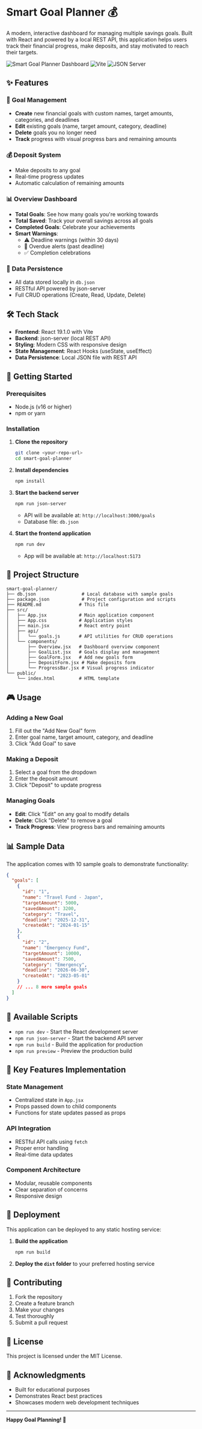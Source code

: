 # Smart Goal Planner 💰

A modern, interactive dashboard for managing multiple savings goals. Built with React and powered by a local REST API, this application helps users track their financial progress, make deposits, and stay motivated to reach their targets.

![Smart Goal Planner Dashboard](https://img.shields.io/badge/React-19.1.0-blue) ![Vite](https://img.shields.io/badge/Vite-7.0.4-purple) ![JSON Server](https://img.shields.io/badge/JSON--Server-1.0.0-green)

## ✨ Features

### 🎯 **Goal Management**
- **Create** new financial goals with custom names, target amounts, categories, and deadlines
- **Edit** existing goals (name, target amount, category, deadline)
- **Delete** goals you no longer need
- **Track** progress with visual progress bars and remaining amounts

### 💰 **Deposit System**
- Make deposits to any goal
- Real-time progress updates
- Automatic calculation of remaining amounts

### 📊 **Overview Dashboard**
- **Total Goals**: See how many goals you're working towards
- **Total Saved**: Track your overall savings across all goals
- **Completed Goals**: Celebrate your achievements
- **Smart Warnings**: 
  - ⚠️ Deadline warnings (within 30 days)
  - 🔴 Overdue alerts (past deadline)
  - ✅ Completion celebrations

### 🔄 **Data Persistence**
- All data stored locally in `db.json`
- RESTful API powered by json-server
- Full CRUD operations (Create, Read, Update, Delete)

## 🛠️ Tech Stack

- **Frontend**: React 19.1.0 with Vite
- **Backend**: json-server (local REST API)
- **Styling**: Modern CSS with responsive design
- **State Management**: React Hooks (useState, useEffect)
- **Data Persistence**: Local JSON file with REST API

## 🚀 Getting Started

### Prerequisites
- Node.js (v16 or higher)
- npm or yarn

### Installation

1. **Clone the repository**
   ```bash
   git clone <your-repo-url>
   cd smart-goal-planner
   ```

2. **Install dependencies**
   ```bash
   npm install
   ```

3. **Start the backend server**
   ```bash
   npm run json-server
   ```
   - API will be available at: `http://localhost:3000/goals`
   - Database file: `db.json`

4. **Start the frontend application**
   ```bash
   npm run dev
   ```
   - App will be available at: `http://localhost:5173`

## 📁 Project Structure

```
smart-goal-planner/
├── db.json                 # Local database with sample goals
├── package.json            # Project configuration and scripts
├── README.md              # This file
├── src/
│   ├── App.jsx            # Main application component
│   ├── App.css            # Application styles
│   ├── main.jsx           # React entry point
│   ├── api/
│   │   └── goals.js       # API utilities for CRUD operations
│   └── components/
│       ├── Overview.jsx   # Dashboard overview component
│       ├── GoalList.jsx   # Goals display and management
│       ├── GoalForm.jsx   # Add new goals form
│       ├── DepositForm.jsx # Make deposits form
│       └── ProgressBar.jsx # Visual progress indicator
└── public/
    └── index.html         # HTML template
```

## 🎮 Usage

### Adding a New Goal
1. Fill out the "Add New Goal" form
2. Enter goal name, target amount, category, and deadline
3. Click "Add Goal" to save

### Making a Deposit
1. Select a goal from the dropdown
2. Enter the deposit amount
3. Click "Deposit" to update progress

### Managing Goals
- **Edit**: Click "Edit" on any goal to modify details
- **Delete**: Click "Delete" to remove a goal
- **Track Progress**: View progress bars and remaining amounts

## 📊 Sample Data

The application comes with 10 sample goals to demonstrate functionality:

```json
{
  "goals": [
    {
      "id": "1",
      "name": "Travel Fund - Japan",
      "targetAmount": 5000,
      "savedAmount": 3200,
      "category": "Travel",
      "deadline": "2025-12-31",
      "createdAt": "2024-01-15"
    },
    {
      "id": "2",
      "name": "Emergency Fund",
      "targetAmount": 10000,
      "savedAmount": 7500,
      "category": "Emergency",
      "deadline": "2026-06-30",
      "createdAt": "2023-05-01"
    }
    // ... 8 more sample goals
  ]
}
```

## 🔧 Available Scripts

- `npm run dev` - Start the React development server
- `npm run json-server` - Start the backend API server
- `npm run build` - Build the application for production
- `npm run preview` - Preview the production build

## 🎯 Key Features Implementation

### State Management
- Centralized state in `App.jsx`
- Props passed down to child components
- Functions for state updates passed as props

### API Integration
- RESTful API calls using `fetch`
- Proper error handling
- Real-time data updates

### Component Architecture
- Modular, reusable components
- Clear separation of concerns
- Responsive design

## 🚀 Deployment

This application can be deployed to any static hosting service:

1. **Build the application**
   ```bash
   npm run build
   ```

2. **Deploy the `dist` folder** to your preferred hosting service

## 🤝 Contributing

1. Fork the repository
2. Create a feature branch
3. Make your changes
4. Test thoroughly
5. Submit a pull request

## 📝 License

This project is licensed under the MIT License.

## 🙏 Acknowledgments

- Built for educational purposes
- Demonstrates React best practices
- Showcases modern web development techniques

---

**Happy Goal Planning! 🎉**

